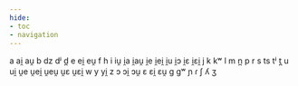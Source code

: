 ```yaml
---
hide:
- toc
- navigation
---
```

a
ai̯
au̯
b
dz
dʲ
d̪
e
ei̯
eu̯
f
h
i
iu̯
i̯a
i̯au̯
i̯e
i̯ei̯
i̯u
i̯ɔ
i̯ɛ
i̯ɛi̯
j
k
kʷ
l
m
n̪
p
r
s
ts
tʲ
t̪
u
ui̯
u̯e
u̯ei̯
u̯eu̯
u̯ɛ
u̯ɛi̯
w
y
yi̯
z
ɔ
ɔi̯
ɔu̯
ɛ
ɛi̯
ɛu̯
ɡ
ɡʷ
ɲ
ɾ
ʃ
ʎ
ʒ
